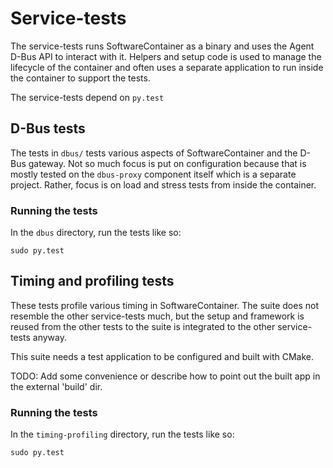 
# Service-tests

The service-tests runs SoftwareContainer as a binary and uses the Agent
D-Bus API to interact with it. Helpers and setup code is used to manage
the lifecycle of the container and often uses a separate application
to run inside the container to support the tests.

The service-tests depend on `py.test`


## D-Bus tests

The tests in `dbus/` tests various aspects of SoftwareContainer and the D-Bus
gateway. Not so much focus is put on configuration because that is mostly
tested on the `dbus-proxy` component itself which is a separate project.
Rather, focus is on load and stress tests from inside the container.

### Running the tests

In the `dbus` directory, run the tests like so:

    sudo py.test


## Timing and profiling tests

These tests profile various timing in SoftwareContainer. The suite does not
resemble the other service-tests much, but the setup and framework is reused
from the other tests to the suite is integrated to the other service-tests
anyway.

This suite needs a test application to be configured and built with CMake.

TODO: Add some convenience or describe how to point out the built app
in the external 'build' dir.

### Running the tests

In the `timing-profiling` directory, run the tests like so:

    sudo py.test
